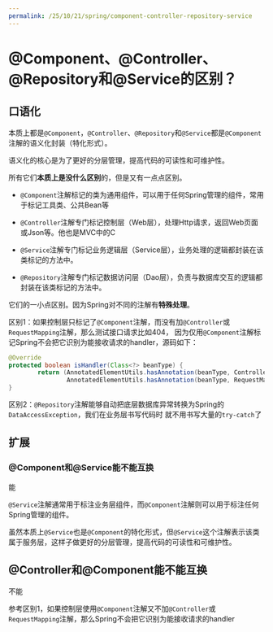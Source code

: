 ```yaml
---
permalink: /25/10/21/spring/component-controller-repository-service
---
```


# @Component、@Controller、@Repository和@Service的区别？

## 口语化

本质上都是`@Component`，`@Controller`、`@Repository`和`@Service`都是`@Component`注解的语义化封装（特化形式）。

语义化的核心是为了更好的分层管理，提高代码的可读性和可维护性。

所有它们**本质上是没什么区别**的，但是又有一点点区别。

- `@Component`注解标记的类为通用组件，可以用于任何Spring管理的组件，常用于标记工具类、公共Bean等

- `@Controller`注解专门标记控制层（Web层），处理Http请求，返回Web页面或Json等。他也是MVC中的C

- `@Service`注解专门标记业务逻辑层（Service层），业务处理的逻辑都封装在该类标记的方法中。

- `@Repository`注解专门标记数据访问层（Dao层），负责与数据库交互的逻辑都封装在该类标记的方法中。


它们的一小点区别。因为Spring对不同的注解有**特殊处理**。

区别1：如果控制层只标记了`@Component`注解，而没有加`@Controller`或`RequestMapping`注解，那么测试接口请求比如404，
因为仅用`@Component`注解标记Spring不会把它识别为能接收请求的handler，源码如下：

```java
@Override
protected boolean isHandler(Class<?> beanType) {
		return (AnnotatedElementUtils.hasAnnotation(beanType, Controller.class) ||
				AnnotatedElementUtils.hasAnnotation(beanType, RequestMapping.class));
}
```

区别2：`@Repository`注解能够自动把底层数据库异常转换为Spring的`DataAccessException`，我们在业务层书写代码时
就不用书写大量的`try-catch`了

## 扩展

### @Component和@Service能不能互换

能

`@Service`注解通常用于标注业务层组件，而`@Component`注解则可以用于标注任何Spring管理的组件。

虽然本质上`@Service`也是`@Component`的特化形式，但`@Service`这个注解表示该类属于服务层，这样子做更好的分层管理，提高代码的可读性和可维护性。

## @Controller和@Component能不能互换

不能

参考区别1，如果控制层使用`@Component`注解又不加`@Controller`或`RequestMapping`注解，那么Spring不会把它识别为能接收请求的handler
